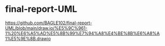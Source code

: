 # final-report-UML
https://github.com/BAGLE102/final-report-UML/blob/main/draw.io/%E5%9C%961-1%20%E6%A5%AD%E5%8B%99%E7%94%A8%E4%BE%8B%E6%A8%A1%E5%9E%8B.drawio
